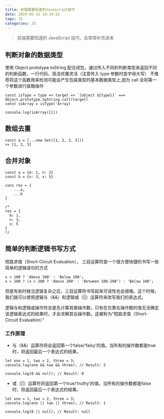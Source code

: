 ```yaml
---
title: 前端需要知道的Javascript技巧
date: 2019-05-31 14:19:52
tags: JS
categories: JS
---
```


> 前端需要知道的 JavaScript 技巧，会常常补充进来

<!-- more -->

## 判断对象的数据类型
使用 Object.prototype.toString 配合闭包，通过传入不同的判断类型来返回不同的判断函数，一行代码，简洁优雅灵活（注意传入 type 参数时首字母大写）
不推荐将这个函数用来检测可能会产生包装类型的基本数据类型上,因为 call 会将第一个参数进行装箱操作
```
const isType = type => target => `[object ${type}]` === Object.prototype.tpString.call(target)
const isArray = isType('Array)

console.log(isArray([]))

```

## 数组去重
```
const a = [...new Set([1, 2, 3, 3])]
>> [1, 2, 3]
```

## 合并对象
```
const a = {m: 1, n: 2}
const b = {n: 3, x: 5}

cons res = {
    ...a,
    ...b
}

/*
res = {
  m: 1,
  n: 3,
  x: 5
}
*/  
```

## 简单的判断逻辑书写方式
短路求值（Short-Circuit Evaluation）， 三目运算符是一个很方便快捷的书写一些简单的逻辑语句的方式
```
x > 100 ? 'Above 100' : 'Below 100';
x > 100 ? (x > 200 ? 'Above 200' : 'Between 100-200') : 'Below 100';
```
但是有些时候当逻辑复杂之后，三目运算符书写起来可读性也会很难。这个时候，我们就可以使用逻辑与（&&）和逻辑或（||）运算符来改写我们的表达式。

逻辑与和逻辑或操作符总是先计算其做操作数，只有在仅靠左操作数的值无法确定该逻辑表达式的结果时，才会求解其右操作数。这被称为“短路求值（Short-Circuit Evaluation）”

### 工作原理
* 与（&&）运算符将会返回第一个false/‘falsy’的值。当所有的操作数都是true时，将返回最后一个表达式的结果。
```
let one = 1, two = 2, three = 3;
console.log(one && two && three); // Result: 3

console.log(0 && null); // Result: 0
```
* 或（||）运算符将返回第一个true/‘truthy’的值。当所有的操作数都是false时，将返回最后一个表达式的结果。
```
let one = 1, two = 2, three = 3;
console.log(one || two || three); // Result: 1

console.log(0 || null); // Result: null
```